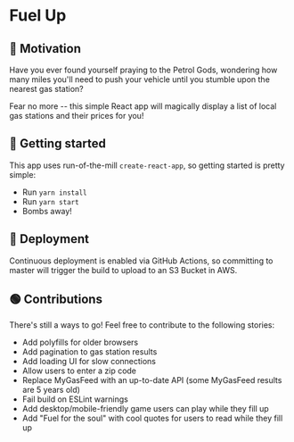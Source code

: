 # Fuel Up
## 👋 Motivation
Have you ever found yourself praying to the Petrol Gods, wondering how many miles you'll need to push your vehicle until you stumble upon the nearest gas station?

Fear no more -- this simple React app will magically display a list of local gas stations and their prices for you!

## 📐 Getting started
This app uses run-of-the-mill `create-react-app`, so getting started is pretty simple:
- Run `yarn install`
- Run `yarn start`
- Bombs away!

## 🚀 Deployment
Continuous deployment is enabled via GitHub Actions, so committing to master will trigger the build to upload to an S3 Bucket in AWS.

## 🟢 Contributions
There's still a ways to go! Feel free to contribute to the following stories:
- Add polyfills for older browsers
- Add pagination to gas station results
- Add loading UI for slow connections
- Allow users to enter a zip code
- Replace MyGasFeed with an up-to-date API (some MyGasFeed results are 5 years old)
- Fail build on ESLint warnings
- Add desktop/mobile-friendly game users can play while they fill up
- Add "Fuel for the soul" with cool quotes for users to read while they fill up